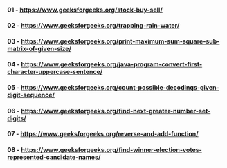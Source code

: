 #### 01 - https://www.geeksforgeeks.org/stock-buy-sell/

#### 02 - https://www.geeksforgeeks.org/trapping-rain-water/

#### 03 - https://www.geeksforgeeks.org/print-maximum-sum-square-sub-matrix-of-given-size/

#### 04 - https://www.geeksforgeeks.org/java-program-convert-first-character-uppercase-sentence/

#### 05 - https://www.geeksforgeeks.org/count-possible-decodings-given-digit-sequence/

#### 06 - https://www.geeksforgeeks.org/find-next-greater-number-set-digits/

#### 07 - https://www.geeksforgeeks.org/reverse-and-add-function/

#### 08 - https://www.geeksforgeeks.org/find-winner-election-votes-represented-candidate-names/
